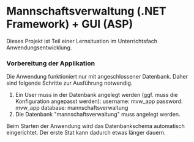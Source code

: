 # Mannschaftsverwaltung (.NET Framework) + GUI (ASP)	 
Dieses Projekt ist Teil einer Lernsituation im Unterrichtsfach Anwendungsentwicklung.



### Vorbereitung der Applikation

Die Anwendung funktioniert nur mit angeschlossener Datenbank. Daher sind folgende Schritte zur Ausführung notwendig.

1. Ein User muss in der Datenbank angelegt werden (ggf. muss die Konfiguration angepasst werden):
   username:    mvw_app
   password:     mvw_app
   database:      mannschaftsverwaltung
2. Die Datenbank "mannschaftsverwaltung" muss angelegt werden.

Beim Starten der Anwendung wird das Datenbankschema automatisch eingerichtet. Der erste Stat kann dadurch etwas länger dauern.